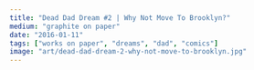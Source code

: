 ```yaml
---
title: "Dead Dad Dream #2 | Why Not Move To Brooklyn?"
medium: "graphite on paper"
date: "2016-01-11"
tags: ["works on paper", "dreams", "dad", "comics"]
image: "art/dead-dad-dream-2-why-not-move-to-brooklyn.jpg"
---
```

